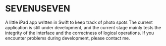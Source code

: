 # SEVENUSEVEN
A little iPad app written in Swift to keep track of photo spots The current application is still under development, and the current stage mainly tests the integrity of the interface and the correctness of logical operations. If you encounter problems during development, please contact me.
